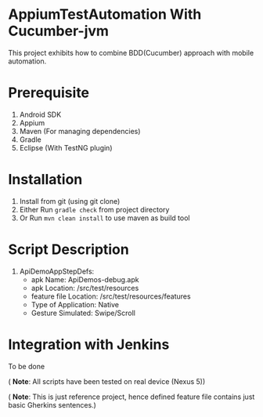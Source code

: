 AppiumTestAutomation With Cucumber-jvm
====================

This project exhibits how to combine BDD(Cucumber) approach with mobile automation. 

Prerequisite
=====================
1. Android SDK
2. Appium
3. Maven (For managing dependencies)
4. Gradle 
5. Eclipse (With TestNG plugin)

Installation
=====================
1. Install from git (using git clone)
2. Either Run `gradle check` from project directory
2. Or Run `mvn clean install` to use maven as build tool

Script Description
=====================
1. ApiDemoAppStepDefs:
	* apk Name: ApiDemos-debug.apk
	* apk Location: /src/test/resources
	* feature file Location: /src/test/resources/features
	* Type of Application: Native
	* Gesture Simulated: Swipe/Scroll
	
Integration with Jenkins
=====================
To be done

( **Note**: All scripts have been tested on real device (Nexus 5))

( **Note**: This is just reference project, hence defined feature file contains just basic Gherkins sentences.)